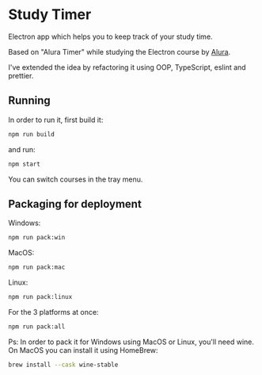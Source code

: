 # Study Timer

Electron app which helps you to keep track of your study time.

Based on "Alura Timer" while studying the Electron course by [Alura](https://alura.com.br).

I've extended the idea by refactoring it using OOP, TypeScript, eslint and prettier.

## Running

In order to run it, first build it:

```bash
npm run build
```

and run:

```bash
npm start
```

You can switch courses in the tray menu.

## Packaging for deployment

Windows:

```bash
npm run pack:win
```

MacOS:

```bash
npm run pack:mac
```

Linux:

```bash
npm run pack:linux
```

For the 3 platforms at once:

```bash
npm run pack:all
```

Ps: In order to pack it for Windows using MacOS or Linux, you'll need wine. On MacOS you can install it using HomeBrew:

```bash
brew install --cask wine-stable
```
